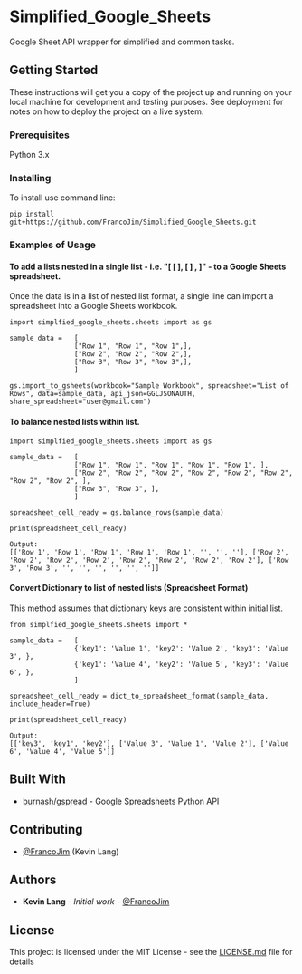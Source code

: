 # Simplified_Google_Sheets

Google Sheet API wrapper for simplified and common tasks.

## Getting Started

These instructions will get you a copy of the project up and running on your local machine for development and testing purposes. See deployment for notes on how to deploy the project on a live system.

### Prerequisites

Python 3.x

### Installing

To install use command line:

```
pip install git+https://github.com/FrancoJim/Simplified_Google_Sheets.git
```

### Examples of Usage

#### To add a lists nested in a single list - i.e. "[ [ ], [ ] , ]" - to a Google Sheets spreadsheet.
Once the data is in a list of nested list format, a single line can import a spreadsheet into a Google Sheets workbook.

```
import simplfied_google_sheets.sheets import as gs

sample_data =   [
                ["Row 1", "Row 1", "Row 1",],
                ["Row 2", "Row 2", "Row 2",],
                ["Row 3", "Row 3", "Row 3",],
                ]

gs.import_to_gsheets(workbook="Sample Workbook", spreadsheet="List of Rows", data=sample_data, api_json=GGLJSONAUTH, share_spreadsheet="user@gmail.com")
```

#### To balance nested lists within list.

```
import simplfied_google_sheets.sheets import as gs

sample_data =   [
                ["Row 1", "Row 1", "Row 1", "Row 1", "Row 1", ],
                ["Row 2", "Row 2", "Row 2", "Row 2", "Row 2", "Row 2", "Row 2", "Row 2", ],
                ["Row 3", "Row 3", ],
                ]

spreadsheet_cell_ready = gs.balance_rows(sample_data)

print(spreadsheet_cell_ready)

Output:
[['Row 1', 'Row 1', 'Row 1', 'Row 1', 'Row 1', '', '', ''], ['Row 2', 'Row 2', 'Row 2', 'Row 2', 'Row 2', 'Row 2', 'Row 2', 'Row 2'], ['Row 3', 'Row 3', '', '', '', '', '', '']]
```

#### Convert Dictionary to list of nested lists (Spreadsheet Format)
This method assumes that dictionary keys are consistent within initial list.

```
from simplfied_google_sheets.sheets import *

sample_data =   [
                {'key1': 'Value 1', 'key2': 'Value 2', 'key3': 'Value 3', },
                {'key1': 'Value 4', 'key2': 'Value 5', 'key3': 'Value 6', },
                ]

spreadsheet_cell_ready = dict_to_spreadsheet_format(sample_data, include_header=True)

print(spreadsheet_cell_ready)

Output:
[['key3', 'key1', 'key2'], ['Value 3', 'Value 1', 'Value 2'], ['Value 6', 'Value 4', 'Value 5']]
```

## Built With

* [burnash/gspread](https://github.com/burnash/gspread) - Google Spreadsheets Python API

## Contributing

* [@FrancoJim](https://github.com/FrancoJim) (Kevin Lang)

## Authors

* **Kevin Lang** - *Initial work* - [@FrancoJim](https://github.com/FrancoJim)

## License

This project is licensed under the MIT License - see the [LICENSE.md](LICENSE.md) file for details

